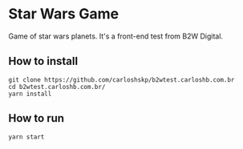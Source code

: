 # Star Wars Game
Game of star wars planets. It's a front-end test from B2W Digital.

## How to install

```
git clone https://github.com/carloshskp/b2wtest.carloshb.com.br
cd b2wtest.carloshb.com.br/
yarn install
```

## How to run

```
yarn start
```